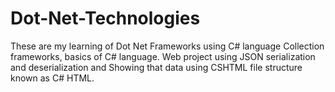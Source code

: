 # Dot-Net-Technologies
These are my learning of Dot Net Frameworks using C# language Collection frameworks, basics of C# language.
Web project using JSON serialization and deserialization and Showing that data using CSHTML file structure known as C# HTML.
